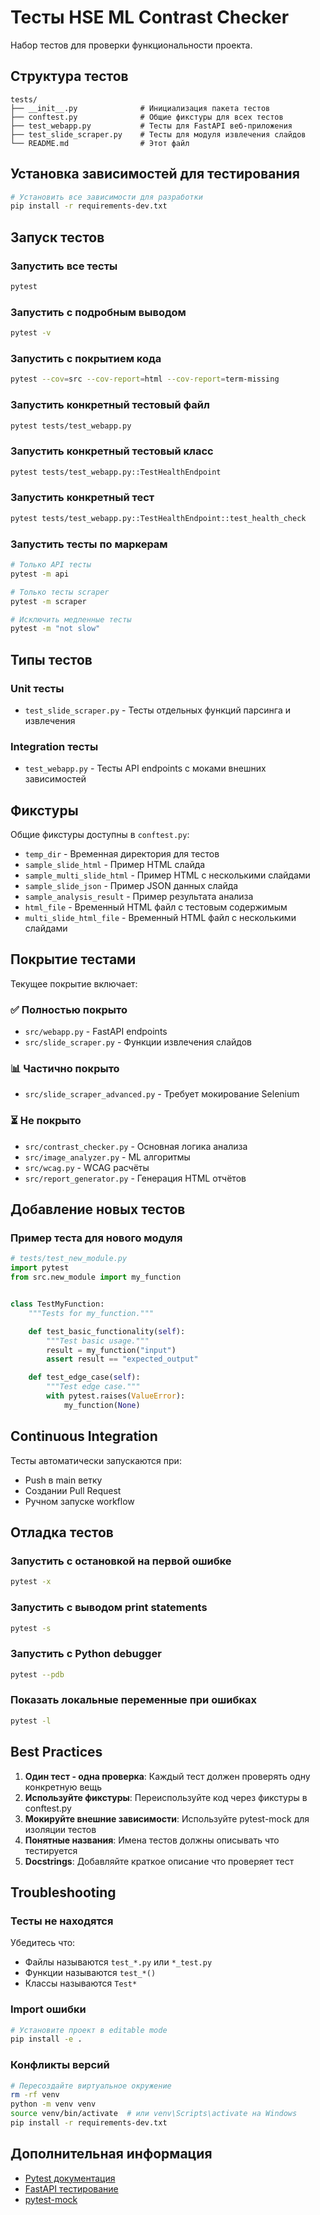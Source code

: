 # Тесты HSE ML Contrast Checker

Набор тестов для проверки функциональности проекта.

## Структура тестов

```
tests/
├── __init__.py              # Инициализация пакета тестов
├── conftest.py              # Общие фикстуры для всех тестов
├── test_webapp.py           # Тесты для FastAPI веб-приложения
├── test_slide_scraper.py    # Тесты для модуля извлечения слайдов
└── README.md                # Этот файл
```

## Установка зависимостей для тестирования

```bash
# Установить все зависимости для разработки
pip install -r requirements-dev.txt
```

## Запуск тестов

### Запустить все тесты

```bash
pytest
```

### Запустить с подробным выводом

```bash
pytest -v
```

### Запустить с покрытием кода

```bash
pytest --cov=src --cov-report=html --cov-report=term-missing
```

### Запустить конкретный тестовый файл

```bash
pytest tests/test_webapp.py
```

### Запустить конкретный тестовый класс

```bash
pytest tests/test_webapp.py::TestHealthEndpoint
```

### Запустить конкретный тест

```bash
pytest tests/test_webapp.py::TestHealthEndpoint::test_health_check
```

### Запустить тесты по маркерам

```bash
# Только API тесты
pytest -m api

# Только тесты scraper
pytest -m scraper

# Исключить медленные тесты
pytest -m "not slow"
```

## Типы тестов

### Unit тесты
- `test_slide_scraper.py` - Тесты отдельных функций парсинга и извлечения

### Integration тесты
- `test_webapp.py` - Тесты API endpoints с моками внешних зависимостей

## Фикстуры

Общие фикстуры доступны в `conftest.py`:

- `temp_dir` - Временная директория для тестов
- `sample_slide_html` - Пример HTML слайда
- `sample_multi_slide_html` - Пример HTML с несколькими слайдами
- `sample_slide_json` - Пример JSON данных слайда
- `sample_analysis_result` - Пример результата анализа
- `html_file` - Временный HTML файл с тестовым содержимым
- `multi_slide_html_file` - Временный HTML файл с несколькими слайдами

## Покрытие тестами

Текущее покрытие включает:

### ✅ Полностью покрыто
- `src/webapp.py` - FastAPI endpoints
- `src/slide_scraper.py` - Функции извлечения слайдов

### 📊 Частично покрыто
- `src/slide_scraper_advanced.py` - Требует мокирование Selenium

### ⏳ Не покрыто
- `src/contrast_checker.py` - Основная логика анализа
- `src/image_analyzer.py` - ML алгоритмы
- `src/wcag.py` - WCAG расчёты
- `src/report_generator.py` - Генерация HTML отчётов

## Добавление новых тестов

### Пример теста для нового модуля

```python
# tests/test_new_module.py
import pytest
from src.new_module import my_function


class TestMyFunction:
    """Tests for my_function."""

    def test_basic_functionality(self):
        """Test basic usage."""
        result = my_function("input")
        assert result == "expected_output"

    def test_edge_case(self):
        """Test edge case."""
        with pytest.raises(ValueError):
            my_function(None)
```

## Continuous Integration

Тесты автоматически запускаются при:
- Push в main ветку
- Создании Pull Request
- Ручном запуске workflow

## Отладка тестов

### Запустить с остановкой на первой ошибке

```bash
pytest -x
```

### Запустить с выводом print statements

```bash
pytest -s
```

### Запустить с Python debugger

```bash
pytest --pdb
```

### Показать локальные переменные при ошибках

```bash
pytest -l
```

## Best Practices

1. **Один тест - одна проверка**: Каждый тест должен проверять одну конкретную вещь
2. **Используйте фикстуры**: Переиспользуйте код через фикстуры в conftest.py
3. **Мокируйте внешние зависимости**: Используйте pytest-mock для изоляции тестов
4. **Понятные названия**: Имена тестов должны описывать что тестируется
5. **Docstrings**: Добавляйте краткое описание что проверяет тест

## Troubleshooting

### Тесты не находятся

Убедитесь что:
- Файлы называются `test_*.py` или `*_test.py`
- Функции называются `test_*()`
- Классы называются `Test*`

### Import ошибки

```bash
# Установите проект в editable mode
pip install -e .
```

### Конфликты версий

```bash
# Пересоздайте виртуальное окружение
rm -rf venv
python -m venv venv
source venv/bin/activate  # или venv\Scripts\activate на Windows
pip install -r requirements-dev.txt
```

## Дополнительная информация

- [Pytest документация](https://docs.pytest.org/)
- [FastAPI тестирование](https://fastapi.tiangolo.com/tutorial/testing/)
- [pytest-mock](https://pytest-mock.readthedocs.io/)
